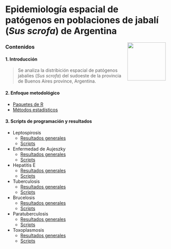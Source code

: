 # Epidemiología espacial de patógenos en poblaciones de jabalí (*Sus scrofa*) de Argentina

<img src="https://user-images.githubusercontent.com/20196847/82152923-d78ba600-983a-11ea-9bfc-2a9115a029f5.jpg" height="120" width="120" img align="right">

### Contenidos

#### 1. Introducción  
> Se analiza la distribición espacial de patógenos jabalíes (*Sus scrofa*) del sudoeste de la provincia de Buenos Aires province, Argentina. 

#### 2. Enfoque metodológico  
- [Paquetes de R](./R-packages/R-packages.md)    
- [Métodos estadísticos](./Statistical_methods/Methods.md)    

#### 3. Scripts de programación y resultados
- Leptospirosis  
    - [Resultados generales](./Results/Leptospira.md)  
    - [Scripts](./Results/Leptospira.R)  
- Enfermedad de Aujeszky
    - [Resultados generales](./Results/Aujeszky.md)
    - [Scripts](./Results/Aujeszky.R) 
- Hepatitis E
    - [Resultados generales](./Results/Aujeszky.md)
    - [Scripts](./Results/Aujeszky.R)
- Tuberculosis
    - [Resultados generales](./Results/Aujeszky.md)
    - [Scripts](./Results/Aujeszky.R)
- Brucelosis
    - [Resultados generales](./Results/Brucella.md)
    - [Scripts](./Results/Aujeszky.R)
- Paratuberculosis
    - [Resultados generales](./Results/Brucella.md)
    - [Scripts](./Results/Aujeszky.R)
- Toxoplasmosis
    - [Resultados generales](./Results/Brucella.md)
    - [Scripts](./Results/Aujeszky.R)

